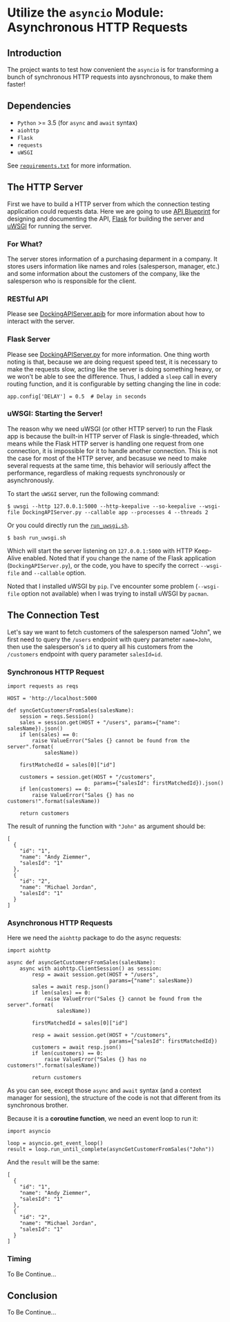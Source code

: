 # Utilize the `asyncio` Module: Asynchronous HTTP Requests

## Introduction

The project wants to test how convenient the `asyncio` is for transforming a bunch of synchronous HTTP requests into aysnchronous, to make them faster!

## Dependencies

* `Python` >= 3.5 (for `async` and `await` syntax)
* `aiohttp`
* `Flask`
* `requests`
* `uWSGI`

See [`requirements.txt`](./requirements.txt) for more information.

## The HTTP Server

First we have to build a HTTP server from which the connection testing application could requests data. Here we are going to use [API Blueprint](https://apiblueprint.org/) for designing and documenting the API, [Flask](http://flask.pocoo.org/docs/0.12/) for building the server and [uWSGI](https://uwsgi-docs.readthedocs.io/en/latest/) for running the server.

### For What?

The server stores information of a purchasing deparment in a company. It stores users information like names and roles (salesperson, manager, etc.) and some information about the customers of the company, like the salesperson who is responsible for the client.

### RESTful API

Please see [DockingAPIServer.apib](./DockingAPIServer.apib) for more information about how to interact with the server.

### Flask Server

Please see [DockingAPIServer.py](./DockingAPIServer.py) for more information. One thing worth noting is that, because we are doing request speed test, it is necessary to make the requests slow, acting like the server is doing something heavy, or we won't be able to see the difference. Thus, I added a `sleep` call in every routing function, and it is configurable by setting changing the line in code:

```
app.config['DELAY'] = 0.5  # Delay in seconds
```

### uWSGI: Starting the Server!

The reason why we need uWSGI (or other HTTP server) to run the Flask app is because the built-in HTTP server of Flask is single-threaded, which means while the Flask HTTP server is handling one request from one connection, it is impossible for it to handle another connection. This is not the case for most of the HTTP server, and becasuse we need to make several requests at the same time, this behavior will seriously affect the performance, regardless of making requests synchronously or asynchronously.

To start the `uWSGI` server, run the following command:

```
$ uwsgi --http 127.0.0.1:5000 --http-keepalive --so-keepalive --wsgi-file DockingAPIServer.py --callable app --processes 4 --threads 2
```

Or you could directly run the [`run_uwsgi.sh`](./run_uwsgi.sh).

```
$ bash run_uwsgi.sh
```

Which will start the server listening on `127.0.0.1:5000` with HTTP Keep-Alive enabled. Noted that if you change the name of the Flask application (`DockingAPIServer.py`), or the code, you have to specify the correct `--wsgi-file` and `--callable` option.

Noted that I installed uWSGI by `pip`. I've encounter some problem (`--wsgi-file` option not available) when I was trying to install uWSGI by `pacman`.

## The Connection Test

Let's say we want to fetch customers of the salesperson named "John", we first need to query the `/users` endpoint with query parameter `name=John`, then use the salesperson's `id` to query all his customers from the `/customers` endpoint with query parameter `salesId=id`.

### Synchronous HTTP Request

```
import requests as reqs

HOST = 'http://localhost:5000

def syncGetCustomersFromSales(salesName):
    session = reqs.Session()
    sales = session.get(HOST + "/users", params={"name": salesName}).json()
    if len(sales) == 0:
        raise ValueError("Sales {} cannot be found from the server".format(
            salesName))

    firstMatchedId = sales[0]["id"]

    customers = session.get(HOST + "/customers",
                            params={"salesId": firstMatchedId}).json()
    if len(customers) == 0:
        raise ValueError("Sales {} has no customers!".format(salesName))

    return customers
```

The result of running the function with `"John"` as argument should be:

```
[
  {
    "id": "1",
    "name": "Andy Ziemmer",
    "salesId": "1"
  },
  {
    "id": "2",
    "name": "Michael Jordan",
    "salesId": "1"
  }
]
```

### Asynchronous HTTP Requests

Here we need the `aiohttp` package to do the async requests:

```
import aiohttp

async def asyncGetCustomersFromSales(salesName):
    async with aiohttp.ClientSession() as session:
        resp = await session.get(HOST + "/users",
                                 params={"name": salesName})
        sales = await resp.json()
        if len(sales) == 0:
            raise ValueError("Sales {} cannot be found from the server".format(
                salesName))

        firstMatchedId = sales[0]["id"]

        resp = await session.get(HOST + "/customers",
                                 params={"salesId": firstMatchedId})
        customers = await resp.json()
        if len(customers) == 0:
            raise ValueError("Sales {} has no customers!".format(salesName))

        return customers
```

As you can see, except those `async` and `await` syntax (and a context manager for session), the structure of the code is not that different from its synchronous brother.

Because it is a **coroutine function**, we need an event loop to run it:

```
import asyncio

loop = asyncio.get_event_loop()
result = loop.run_until_complete(asyncGetCustomerFromSales("John"))
```

And the `result` will be the same:

```
[
  {
    "id": "1",
    "name": "Andy Ziemmer",
    "salesId": "1"
  },
  {
    "id": "2",
    "name": "Michael Jordan",
    "salesId": "1"
  }
]
```

### Timing

To Be Continue...

## Conclusion

To Be Continue...
